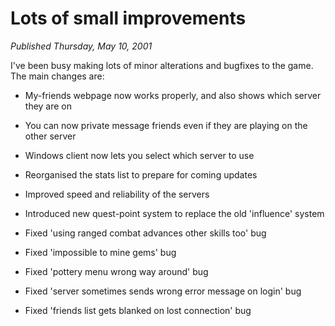 # Lots of small improvements
*Published Thursday, May 10, 2001*

I've been busy making lots of minor alterations and bugfixes to the game. The main changes are:

*   My-friends webpage now works properly, and also shows which server they are on

*   You can now private message friends even if they are playing on the other server

*   Windows client now lets you select which server to use

*   Reorganised the stats list to prepare for coming updates

*   Improved speed and reliability of the servers

*   Introduced new quest-point system to replace the old 'influence' system

*   Fixed 'using ranged combat advances other skills too' bug

*   Fixed 'impossible to mine gems' bug

*   Fixed 'pottery menu wrong way around' bug

*   Fixed 'server sometimes sends wrong error message on login' bug

*   Fixed 'friends list gets blanked on lost connection' bug
